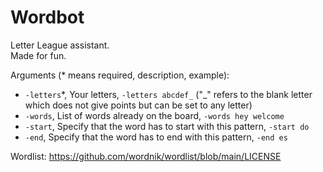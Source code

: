 # Wordbot

Letter League assistant.  
Made for fun.  


Arguments (* means required, description, example):  
- `-letters`*, Your letters, `-letters abcdef_` ("_" refers to the blank letter which does not give points but can be set to any letter)  
- `-words`, List of words already on the board, `-words hey welcome`  
- `-start`, Specify that the word has to start with this pattern, `-start do`  
- `-end`, Specify that the word has to end with this pattern, `-end es`  

Wordlist: https://github.com/wordnik/wordlist/blob/main/LICENSE  